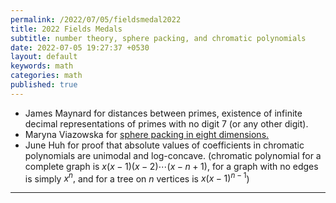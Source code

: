```yaml
---
permalink: /2022/07/05/fieldsmedal2022
title: 2022 Fields Medals
subtitle: number theory, sphere packing, and chromatic polynomials
date: 2022-07-05 19:27:37 +0530
layout: default
keywords: math
categories: math
published: true
---
```


- James Maynard for distances between primes, existence of infinite decimal representations of primes with no digit 7 (or any other digit).
- Maryna Viazowska for <a href="https://arxiv.org/abs/1603.04246">sphere packing in eight dimensions.</a>
- June Huh for proof that absolute values of coefficients in chromatic polynomials are unimodal and log-concave. (chromatic polynomial for a complete graph is $x(x-1)(x-2)\cdots(x-n+1),$ for a graph with no edges is simply $x^n,$ and for a tree on $n$ vertices is $x(x-1)^{n-1}$)

---

